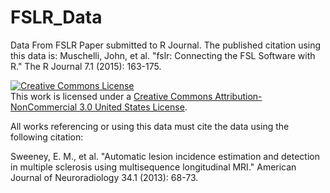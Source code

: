 FSLR_Data
=========

Data From FSLR Paper submitted to R Journal.  The published citation using this data is:
Muschelli, John, et al. "fslr: Connecting the FSL Software with R." The R Journal 7.1 (2015): 163-175.


<a rel="license" href="http://creativecommons.org/licenses/by-nc/3.0/us/"><img alt="Creative Commons License" style="border-width:0" src="https://i.creativecommons.org/l/by-nc/3.0/us/88x31.png" /></a><br />This work is licensed under a <a rel="license" href="http://creativecommons.org/licenses/by-nc/3.0/us/">Creative Commons Attribution-NonCommercial 3.0 United States License</a>.  

All works referencing or using this data must cite the data using the following citation:

Sweeney, E. M., et al. "Automatic lesion incidence estimation and detection in multiple sclerosis using multisequence longitudinal MRI." American Journal of Neuroradiology 34.1 (2013): 68-73.